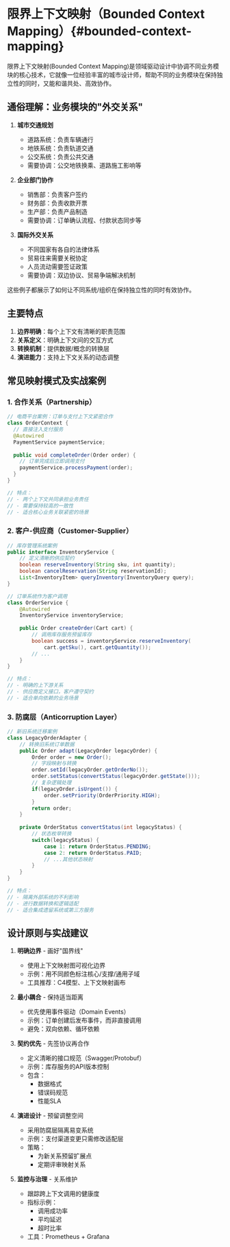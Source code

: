 # 限界上下文映射（Bounded Context Mapping）{#bounded-context-mapping}

限界上下文映射(Bounded Context Mapping)是领域驱动设计中协调不同业务模块的核心技术，它就像一位经验丰富的城市设计师，帮助不同的业务模块在保持独立性的同时，又能和谐共处、高效协作。

## 通俗理解：业务模块的"外交关系"

1. **城市交通规划**
   - 道路系统：负责车辆通行
   - 地铁系统：负责轨道交通
   - 公交系统：负责公共交通
   - 需要协调：公交地铁换乘、道路施工影响等

2. **企业部门协作**
   - 销售部：负责客户签约
   - 财务部：负责收款开票
   - 生产部：负责产品制造
   - 需要协调：订单确认流程、付款状态同步等

3. **国际外交关系**
   - 不同国家有各自的法律体系
   - 贸易往来需要关税协定
   - 人员流动需要签证政策
   - 需要协调：双边协议、贸易争端解决机制

这些例子都展示了如何让不同系统/组织在保持独立性的同时有效协作。

## 主要特点
1. **边界明确**：每个上下文有清晰的职责范围
2. **关系定义**：明确上下文间的交互方式
3. **转换机制**：提供数据/概念的转换层
4. **演进能力**：支持上下文关系的动态调整

## 常见映射模式及实战案例

### 1. 合作关系（Partnership）
```java
// 电商平台案例：订单与支付上下文紧密合作
class OrderContext {
  // 直接注入支付服务
  @Autowired
  PaymentService paymentService;
  
  public void completeOrder(Order order) {
    // 订单完成后立即调用支付
    paymentService.processPayment(order);
  }
}

// 特点：
// - 两个上下文共同承担业务责任
// - 需要保持较高的一致性
// - 适合核心业务关联紧密的场景
```

### 2. 客户-供应商（Customer-Supplier）
```java
// 库存管理系统案例
public interface InventoryService {
    // 定义清晰的供应契约
    boolean reserveInventory(String sku, int quantity);
    boolean cancelReservation(String reservationId);
    List<InventoryItem> queryInventory(InventoryQuery query);
}

// 订单系统作为客户调用
class OrderService {
    @Autowired
    InventoryService inventoryService;
    
    public Order createOrder(Cart cart) {
        // 调用库存服务预留库存
        boolean success = inventoryService.reserveInventory(
            cart.getSku(), cart.getQuantity());
        // ...
    }
}

// 特点：
// - 明确的上下游关系
// - 供应商定义接口，客户遵守契约
// - 适合单向依赖的业务场景
```

### 3. 防腐层（Anticorruption Layer）
```java
// 新旧系统迁移案例
class LegacyOrderAdapter {
    // 转换旧系统订单数据
    public Order adapt(LegacyOrder legacyOrder) {
        Order order = new Order();
        // 字段映射与转换
        order.setId(legacyOrder.getOrderNo());
        order.setStatus(convertStatus(legacyOrder.getState()));
        // 复杂逻辑处理
        if(legacyOrder.isUrgent()) {
            order.setPriority(OrderPriority.HIGH);
        }
        return order;
    }
    
    private OrderStatus convertStatus(int legacyStatus) {
        // 状态枚举转换
        switch(legacyStatus) {
            case 1: return OrderStatus.PENDING;
            case 2: return OrderStatus.PAID;
            // ...其他状态映射
        }
    }
}

// 特点：
// - 隔离外部系统的不利影响
// - 进行数据转换和逻辑适配
// - 适合集成遗留系统或第三方服务
```

## 设计原则与实战建议

1. **明确边界** - 画好"国界线"
   - 使用上下文映射图可视化边界
   - 示例：用不同颜色标注核心/支撑/通用子域
   - 工具推荐：C4模型、上下文映射画布

2. **最小耦合** - 保持适当距离
   - 优先使用事件驱动（Domain Events）
   - 示例：订单创建后发布事件，而非直接调用
   - 避免：双向依赖、循环依赖

3. **契约优先** - 先签协议再合作
   - 定义清晰的接口规范（Swagger/Protobuf）
   - 示例：库存服务的API版本控制
   - 包含：
     - 数据格式
     - 错误码规范
     - 性能SLA

4. **演进设计** - 预留调整空间
   - 采用防腐层隔离易变系统
   - 示例：支付渠道变更只需修改适配层
   - 策略：
     - 为新关系预留扩展点
     - 定期评审映射关系

5. **监控与治理** - 关系维护
   - 跟踪跨上下文调用的健康度
   - 指标示例：
     - 调用成功率
     - 平均延迟
     - 超时比率
   - 工具：Prometheus + Grafana